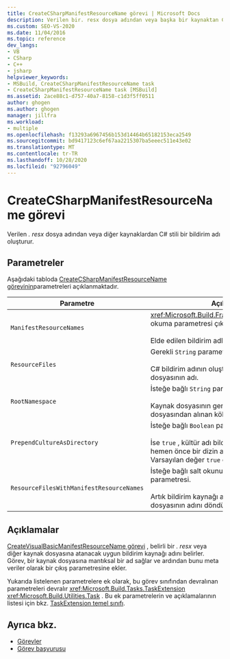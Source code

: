 ```yaml
---
title: CreateCSharpManifestResourceName görevi | Microsoft Docs
description: Verilen bir. resx dosya adından veya başka bir kaynaktan C# stili bildirim adı oluşturmak için MSBuild CreateCSharpManifestResourceName görevini kullanın.
ms.custom: SEO-VS-2020
ms.date: 11/04/2016
ms.topic: reference
dev_langs:
- VB
- CSharp
- C++
- jsharp
helpviewer_keywords:
- MSBuild, CreateCSharpManifestResourceName task
- CreateCSharpManifestResourceName task [MSBuild]
ms.assetid: 2ace88c1-d757-40a7-8158-c1d3f5ff0511
author: ghogen
ms.author: ghogen
manager: jillfra
ms.workload:
- multiple
ms.openlocfilehash: f13293a6967456b153d14464b65182153eca2549
ms.sourcegitcommit: bd9417123c6ef67aa2215307ba5eeec511e43e02
ms.translationtype: MT
ms.contentlocale: tr-TR
ms.lasthandoff: 10/28/2020
ms.locfileid: "92796049"
---
```

# <a name="createcsharpmanifestresourcename-task"></a>CreateCSharpManifestResourceName görevi

Verilen *. resx* dosya adından veya diğer kaynaklardan C# stili bir bildirim adı oluşturur.

## <a name="parameters"></a>Parametreler

 Aşağıdaki tabloda [CreateCSharpManifestResourceName görevinin](../msbuild/createcsharpmanifestresourcename-task.md)parametreleri açıklanmaktadır.

| Parametre | Açıklama |
| - | - |
| `ManifestResourceNames` | <xref:Microsoft.Build.Framework.ITaskItem>`[]`salt okuma parametresi çıktı.<br /><br /> Elde edilen bildirim adları. |
| `ResourceFiles` | Gerekli `String` parametre.<br /><br /> C# bildirim adının oluşturulacağı kaynak dosyasının adı. |
| `RootNamespace` | İsteğe bağlı `String` parametre.<br /><br /> Kaynak dosyasının genellikle proje dosyasından alınan kök ad alanı. Olabilir `null` . |
| `PrependCultureAsDirectory` | İsteğe bağlı `Boolean` parametre.<br /><br /> İse `true` , kültür adı bildirim kaynağı adından hemen önce bir dizin adı olarak eklenir. Varsayılan değer `true` olarak belirlenmiştir. |
| `ResourceFilesWithManifestResourceNames` | İsteğe bağlı salt okunurdur `String` çıkış parametresi.<br /><br /> Artık bildirim kaynağı adını içeren kaynak dosyasının adını döndürür. |

## <a name="remarks"></a>Açıklamalar

 [CreateVisualBasicManifestResourceName görevi](../msbuild/createvisualbasicmanifestresourcename-task.md) , belirli bir *. resx* veya diğer kaynak dosyasına atanacak uygun bildirim kaynağı adını belirler. Görev, bir kaynak dosyasına mantıksal bir ad sağlar ve ardından bunu meta veriler olarak bir çıkış parametresine ekler.

 Yukarıda listelenen parametrelere ek olarak, bu görev sınıfından devralınan parametreleri devralır <xref:Microsoft.Build.Tasks.TaskExtension> <xref:Microsoft.Build.Utilities.Task> . Bu ek parametrelerin ve açıklamalarının listesi için bkz. [TaskExtension temel sınıfı](../msbuild/taskextension-base-class.md).

## <a name="see-also"></a>Ayrıca bkz.

- [Görevler](../msbuild/msbuild-tasks.md)
- [Görev başvurusu](../msbuild/msbuild-task-reference.md)
